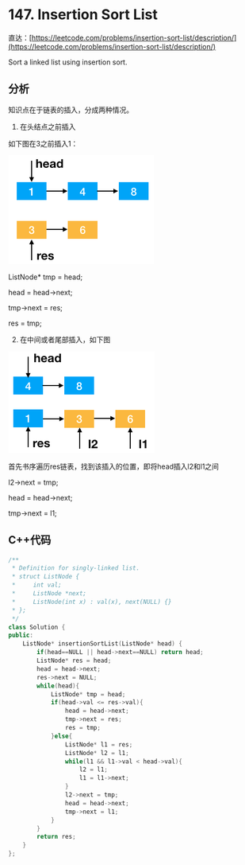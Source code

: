# 147. Insertion Sort List

直达：[https://leetcode.com/problems/insertion-sort-list/description/](https://leetcode.com/problems/insertion-sort-list/description/)

Sort a linked list using insertion sort.

## 分析

知识点在于链表的插入，分成两种情况。

1. 在头结点之前插入

如下图在3之前插入1：



![](/assets/14_1.png)



ListNode\* tmp = head;

head = head-&gt;next;

tmp-&gt;next = res;

res = tmp;

2. 在中间或者尾部插入，如下图



![](/assets/147_3.png)



首先书序遍历res链表，找到该插入的位置，即将head插入l2和l1之间

 l2-&gt;next = tmp;

 head = head-&gt;next;

 tmp-&gt;next = l1;

## C++代码

```cpp
/**
 * Definition for singly-linked list.
 * struct ListNode {
 *     int val;
 *     ListNode *next;
 *     ListNode(int x) : val(x), next(NULL) {}
 * };
 */
class Solution {
public:
    ListNode* insertionSortList(ListNode* head) {
        if(head==NULL || head->next==NULL) return head;
        ListNode* res = head;
        head = head->next;
        res->next = NULL;
        while(head){
            ListNode* tmp = head;
            if(head->val <= res->val){
                head = head->next;
                tmp->next = res;
                res = tmp;
            }else{
                ListNode* l1 = res;
                ListNode* l2 = l1;
                while(l1 && l1->val < head->val){
                    l2 = l1;
                    l1 = l1->next;
                }
                l2->next = tmp;
                head = head->next;
                tmp->next = l1;
            }
        }
        return res;
    }
};
```




